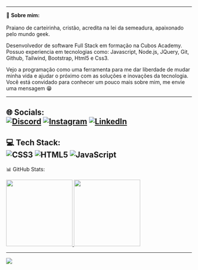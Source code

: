  ---
 💫 **Sobre mim:** <br>
<br>Praiano de carteirinha, cristão, acredita na lei da semeadura, apaixonado pelo mundo geek.

Desenvolvedor de software Full Stack em formação na Cubos Academy.
Possuo experiencia em tecnologias como: Javascript, Node.js, JQuery, Git, Github, Tailwind, Bootstrap, Html5 e Css3.

Vejo a programação como uma ferramenta para me dar liberdade de mudar minha vida e ajudar o próximo com as soluções e inovações da tecnologia.
<br>
Você está convidado para conhecer um pouco mais sobre mim, me envie uma mensagem 😁

---

 🌐 Socials: <br>
[![Discord](https://img.shields.io/badge/Discord-%237289DA.svg?logo=discord&logoColor=white)](https://discordapp.com/users/545050603488018452) [![Instagram](https://img.shields.io/badge/Instagram-%23E4405F.svg?logo=Instagram&logoColor=white)](https://instagram.com/jacksonfelipe.ns/) [![LinkedIn](https://img.shields.io/badge/LinkedIn-%230077B5.svg?logo=linkedin&logoColor=white)](https://linkedin.com/in/jacksonfelipe-ns/)
---

 💻 Tech Stack: <br>
![CSS3](https://img.shields.io/badge/css3-%231572B6.svg?style=for-the-badge&logo=css3&logoColor=white) ![HTML5](https://img.shields.io/badge/html5-%23E34F26.svg?style=for-the-badge&logo=html5&logoColor=white) ![JavaScript](https://img.shields.io/badge/javascript-%23323330.svg?style=for-the-badge&logo=javascript&logoColor=%23F7DF1E)
---

 📊 GitHub Stats: <br>
 <div>
  <a href="https://github.com/JknSantos">
  <img height="180em" src="https://github-readme-streak-stats.herokuapp.com/?user=JknSantos&theme=dark&hide_border=true">
  <img height="180em" src="https://github-readme-stats.vercel.app/api/top-langs/?username=JknSantos&theme=dark&hide_border=true&include_all_commits=false&count_private=false">
 </div>

---
[![](https://visitcount.itsvg.in/api?id=arnaldohenrique&icon=9&color=0)](https://visitcount.itsvg.in)